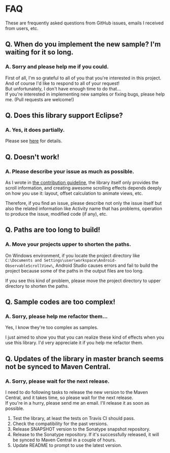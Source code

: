 # FAQ

These are frequently asked questions from GitHub issues, emails I received from users, etc.

## Q. When do you implement the new sample? I'm waiting for it so long.

### A. Sorry and please help me if you could.

First of all, I'm so grateful to all of you that you're interested in this project.  
And of course I'd like to respond to all of your request!  
But unfortunately, I don't have enough time to do that...  
If you're interested in implementing new samples or fixing bugs, please help me. (Pull requests are welcome!)

## Q. Does this library support Eclipse?

### A. Yes, it does partially.

Please see [here](../docs/example/eclipse.md) for details.

## Q. Doesn't work!

### A. Please describe your issue as much as possible.

As I wrote in [the contribution guideline](https://github.com/ksoichiro/Android-ObservableScrollView/blob/master/CONTRIBUTING.md),
the library itself only provides the scroll information,
and creating awesome scrolling effects depends deeply on how you use it: layout, offset calculation to animate views, etc.

Therefore, if you find an issue, please describe not only the issue itself but also the related information like Activity name that has problems, operation to produce the issue, modified code (if any), etc.

## Q. Paths are too long to build!

### A. Move your projects upper to shorten the paths.

On Windows environment, if you locate the project directory like `C:\Documents and Settings\user\workspace\Android-ObservableScrollView\`,
Android Studio causes errors and fail to build the project because some of the paths in the output files are too long.

If you see this kind of problem, please move the project directory to upper directory to shorten the paths.

## Q. Sample codes are too complex!

### A. Sorry, please help me refactor them...

Yes, I know they're too complex as samples.

I just aimed to show you that you can realize these kind of effects when you use this library.
I'd very appreciate it if you help me refactor them.

## Q. Updates of the library in master branch seems not be synced to Maven Central.

### A. Sorry, please wait for the next release.

I need to do following tasks to release the new version to the Maven Central, and it takes time, so please wait for the next release.  
If you're in a hurry, please send me an email. I'll release it as soon as possible.

1. Test the library, at least the tests on Travis CI should pass.
1. Check the compatibility for the past versions.
1. Release SNAPSHOT version to the Sonatype snapshot repository.
1. Release to the Sonatype repository. If it's successfully released, it will be synced to Maven Central in a couple of hours.
1. Update README to prompt to use the latest version.
